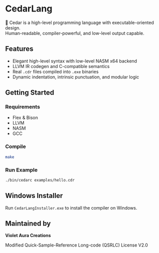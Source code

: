 # CedarLang

🌲 Cedar is a high-level programming language with executable-oriented design.  
Human-readable, compiler-powerful, and low-level output capable.

## Features
- Elegant high-level syntax with low-level NASM x64 backend
- LLVM IR codegen and C-compatible semantics
- Real `.cdr` files compiled into `.exe` binaries
- Dynamic indentation, intrinsic punctuation, and modular logic

## Getting Started

### Requirements
- Flex & Bison
- LLVM
- NASM
- GCC

### Compile
```bash
make
```

### Run Example
```bash
./bin/cedarc examples/hello.cdr
```

## Windows Installer
Run `CedarLangInstaller.exe` to install the compiler on Windows.

## Maintained by
**Violet Aura Creations**

Modified Quick-Sample-Reference Long-code (QSRLC) License V2.0
